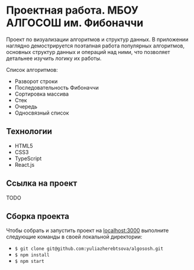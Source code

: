 # Проектная работа. МБОУ АЛГОСОШ им. Фибоначчи

  Проект по визуализации алгоритмов и структур данных. В приложении наглядно демострируется поэтапная работа популярных алгоритмов, основных структур данных и операций над ними, что позволяет детальнее изучить логику их работы.
  
  Список алгоритмов:
* Разворот строки
* Последовательность Фибоначчи
* Сортировка массива
* Стек
* Очередь
* Односвязный список

## Технологии

- HTML5
- CSS3
- TypeScript
- React.js

## Ссылка на проект

TODO

## Сборка проекта

Чтобы собрать и запустить проект на [localhost:3000](http://localhost:3000) выполните следующие команды в своей локальной директории:

- `$ git clone git@github.com:yuliazherebtsova/algososh.git`
- `$ npm install`
- `$ npm start`
